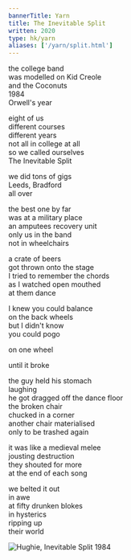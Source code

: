 ```yaml
---
bannerTitle: Yarn
title: The Inevitable Split
written: 2020
type: hk/yarn
aliases: ['/yarn/split.html']
---
```


the college band  
was modelled on Kid Creole  
and the Coconuts  
1984  
Orwell's year  


eight of us  
different courses  
different years  
not all in college at all  
so we called ourselves  
The Inevitable Split  


we did tons of gigs  
Leeds, Bradford  
all over  


the best one by far  
was at a military place  
an amputees recovery unit  
only us in the band  
not in wheelchairs  


a crate of beers  
got thrown onto the stage  
I tried to remember the chords  
as I watched open mouthed  
at them dance  


I knew you could balance  
on the back wheels  
but I didn't know  
you could pogo  


on one wheel


until it broke


the guy held his stomach  
laughing  
he got dragged off the dance floor  
the broken chair  
chucked in a corner  
another chair materialised  
only to be trashed again


it was like a medieval melee  
jousting destruction  
they shouted for more  
at the end of each song  


we belted it out  
in awe  
at fifty drunken blokes  
in hysterics  
ripping up  
their world

![Hughie, Inevitable Split 1984](/images/bio/Promo1984.jpg "Hughie, Inevitable Split 1984")

